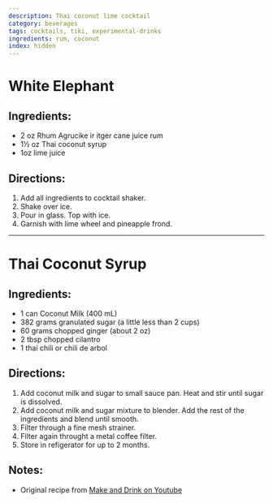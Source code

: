 ```yaml
---
description: Thai coconut lime cocktail
category: beverages
tags: cocktails, tiki, experimental-drinks
ingredients: rum, coconut
index: hidden
---
```


# White Elephant

## Ingredients:

- 2 oz Rhum Agrucike ir itger cane juice rum
- 1½ oz Thai coconut syrup
- 1oz lime juice

## Directions:

1. Add all ingredients to cocktail shaker.
2. Shake  over ice.
3. Pour in glass. Top with ice.
4. Garnish with lime wheel and pineapple frond.

* * *

# Thai Coconut Syrup

## Ingredients:

- 1 can Coconut Milk (400 mL)
- 382 grams granulated sugar (a little less than 2 cups)
- 60 grams chopped ginger (about 2 oz)
- 2 tbsp chopped cilantro
- 1 thai chili or chili de arbol

## Directions:

1. Add coconut milk and sugar to small sauce pan. Heat and stir until sugar is dissolved.
2. Add coconut milk and sugar mixture to blender. Add the rest of the ingredients and blend until smooth.
3. Filter through a fine mesh strainer.
4. Filter again throught a metal coffee filter.
5. Store in refigerator for up to 2 months.

## Notes: 

- Original recipe from [Make and Drink on Youtube](https://www.youtube.com/watch?v=NDKElsxCdbA)
